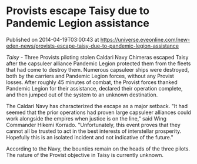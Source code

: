 # Provists escape Taisy due to Pandemic Legion assistance
Published on 2014-04-19T03:00:43 at https://universe.eveonline.com/new-eden-news/provists-escape-taisy-due-to-pandemic-legion-assistance

_Taisy -_ Three Provists piloting stolen Caldari Navy Chimeras escaped Taisy after the capsuleer alliance Pandemic Legion protected them from the fleets that had come to destroy them. Numerous capsuleer ships were destroyed, both by the carriers and Pandemic Legion forces, without any Provist losses. After roughly 45 minutes of combat, the Provist forces thanked Pandemic Legion for their assistance, declared their operation complete, and then jumped out of the system to an unknown destination.

The Caldari Navy has characterized the escape as a major setback. "It had seemed that the prior operations had proven large capsuleer alliances could work alongside the empires when justice is on the line," said Wing Commander Hikemi Korrado. "Unfortunately, this event proves that they cannot all be trusted to act in the best interests of interstellar prosperity. Hopefully this is an isolated incident and not indicative of the future."

According to the Navy, the bounties remain on the heads of the three pilots. The nature of the Provist objective in Taisy is currently unknown.

